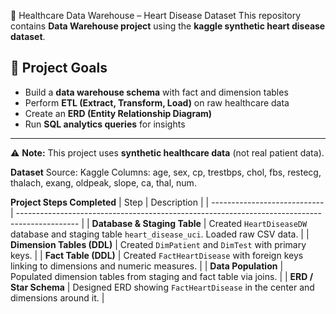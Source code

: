 🏥 Healthcare Data Warehouse – Heart Disease Dataset
This repository contains **Data Warehouse project** using the **kaggle synthetic heart disease dataset**.  

## 📌 Project Goals
- Build a **data warehouse schema** with fact and dimension tables  
- Perform **ETL (Extract, Transform, Load)** on raw healthcare data  
- Create an **ERD (Entity Relationship Diagram)**  
- Run **SQL analytics queries** for insights  
-------

⚠️ **Note:** This project uses **synthetic healthcare data** (not real patient data).

**Dataset**
Source: Kaggle
Columns: age, sex, cp, trestbps, chol, fbs, restecg, thalach, exang, oldpeak, slope, ca, thal, num.

**Project Steps Completed**
| Step                         | Description                                                                                   |
| ---------------------------- | --------------------------------------------------------------------------------------------- |
| **Database & Staging Table** | Created `HeartDiseaseDW` database and staging table `heart_disease_uci`. Loaded raw CSV data. |
| **Dimension Tables (DDL)**   | Created `DimPatient` and `DimTest` with primary keys.                                         |
| **Fact Table (DDL)**         | Created `FactHeartDisease` with foreign keys linking to dimensions and numeric measures.      |
| **Data Population**          | Populated dimension tables from staging and fact table via joins.                             |
| **ERD / Star Schema**        | Designed ERD showing `FactHeartDisease` in the center and dimensions around it.               |
